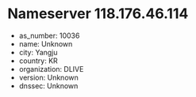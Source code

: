 # Nameserver 118.176.46.114

* as_number: 10036
* name: Unknown
* city: Yangju
* country: KR
* organization: DLIVE
* version: Unknown
* dnssec: Unknown
